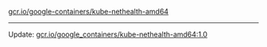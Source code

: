 [gcr.io/google-containers/kube-nethealth-amd64](https://hub.docker.com/r/cruse/kube-nethealth-amd64/tags/) 

----
Update: [gcr.io/google_containers/kube-nethealth-amd64:1.0](https://hub.docker.com/r/cruse/kube-nethealth-amd64/tags/)

